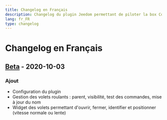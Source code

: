 ```yaml
---
title: Changelog en Français
description: Changelog du plugin Jeedom permettant de piloter la box Connexoon
lang: fr_FR
type: changelog
---
```


# Changelog en Français

## [Beta] - 2020-10-03
### Ajout
- Configuration du plugin
- Gestion des volets roulants : parent, visibilité, test des commandes, mise à jour du nom
- Widget des volets permettant d'ouvrir, fermer, identifier et positionner (vitesse normale ou lente)

[Beta]: https://github.com/benjaminprevot/jeedom-plugin-connexoon/tree/beta
